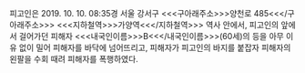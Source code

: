 피고인은 2019. 10. 10. 08:35경 서울 강서구 <<<구아래주소>>>양천로 485<<</구아래주소>>> <<<지하철역>>>가양역<<</지하철역>>> 역사 안에서, 피고인의 앞에서 걸어가던 피해자 <<<내국인이름>>>B<<</내국인이름>>>(60세)의 등을 아무 이유 없이 밀어 피해자를 바닥에 넘어뜨리고, 피해자가 피고인의 바지를 붙잡자 피해자의 왼팔을 수회 때려 피해자를 폭행하였다.